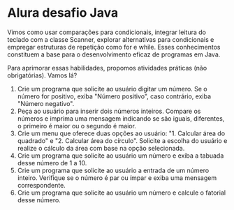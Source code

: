 # Alura desafio Java

Vimos como usar comparações para condicionais, integrar leitura do teclado com a classe Scanner, explorar alternativas para condicionais e empregar estruturas de repetição como for e while. Esses conhecimentos constituem a base para o desenvolvimento eficaz de programas em Java.

Para aprimorar essas habilidades, propomos atividades práticas (não obrigatórias). Vamos lá?

1. Crie um programa que solicite ao usuário digitar um número. Se o número for positivo, exiba "Número positivo", caso contrário, exiba "Número negativo". 
2. Peça ao usuário para inserir dois números inteiros. Compare os números e imprima uma mensagem indicando se são iguais, diferentes, o primeiro é maior ou o segundo é maior. 
3. Crie um menu que oferece duas opções ao usuário: "1. Calcular área do quadrado" e "2. Calcular área do círculo". Solicite a escolha do usuário e realize o cálculo da área com base na opção selecionada. 
4. Crie um programa que solicite ao usuário um número e exiba a tabuada desse número de 1 a 10. 
5. Crie um programa que solicite ao usuário a entrada de um número inteiro. Verifique se o número é par ou ímpar e exiba uma mensagem correspondente. 
6. Crie um programa que solicite ao usuário um número e calcule o fatorial desse número.


